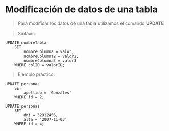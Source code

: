 # Modificación de datos de una tabla

> Para modificar los datos de una tabla 
> utilizamos el comando **UPDATE**

> Sintáxis: 

    UPDATE nombreTabla  
        SET  
            nombreColumna = valor,   
            nombreColumna2 = valor2,  
            nombreColumna3 = valor3  
        WHERE colID = valorID;


> Ejemplo práctico:

    UPDATE personas  
        SET  
            apellido = 'Gonzáles'  
        WHERE id = 2;

    UPDATE personas  
        SET  
            dni = 32912456,  
            alta = '2007-11-03'
        WHERE id = 4;

